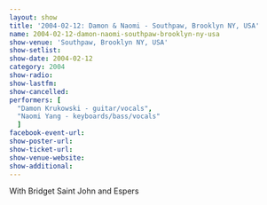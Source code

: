 ```yaml
---
layout: show
title: '2004-02-12: Damon & Naomi - Southpaw, Brooklyn NY, USA'
name: 2004-02-12-damon-naomi-southpaw-brooklyn-ny-usa
show-venue: 'Southpaw, Brooklyn NY, USA'
show-setlist: 
show-date: 2004-02-12
category: 2004
show-radio: 
show-lastfm: 
show-cancelled: 
performers: [
  "Damon Krukowski - guitar/vocals",
  "Naomi Yang - keyboards/bass/vocals"
  ]
facebook-event-url: 
show-poster-url: 
show-ticket-url: 
show-venue-website: 
show-additional: 
---
```


With Bridget Saint John and Espers
